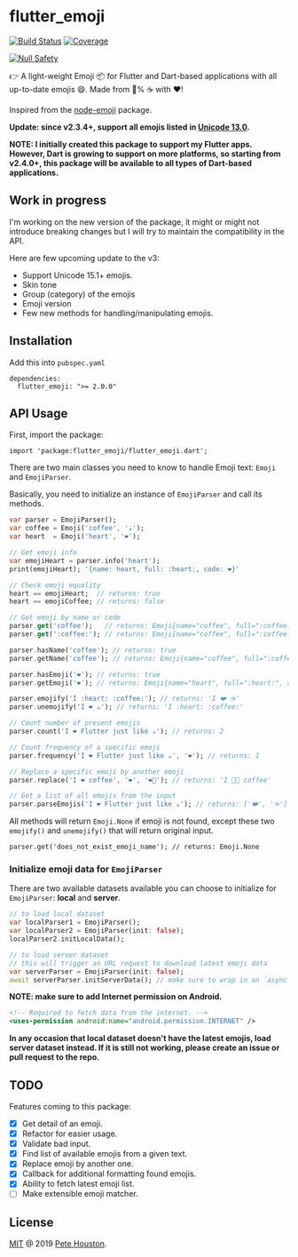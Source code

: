 # flutter_emoji

[![Build Status](https://travis-ci.com/petehouston/flutter-emoji.svg?branch=master)](https://travis-ci.com/petehouston/flutter-emoji) [![Coverage](https://codecov.io/gh/petehouston/flutter-emoji/branch/master/graph/badge.svg)](https://codecov.io/gh/petehouston/flutter-emoji)

[![Null Safety](https://img.shields.io/badge/Null%20Safety-YES-brightgreen)](https://img.shields.io/badge/Null%20Safety-YES-brightgreen)

👉 A light-weight Emoji 📦 for Flutter and Dart-based applications with all up-to-date emojis 😄. Made from 💯% ☕ with ❤️!

Inspired from the [node-emoji](https://github.com/omnidan/node-emoji) package.

**Update: since v2.3.4+, support all emojis listed in [Unicode 13.0](https://unicode.org/versions/Unicode13.0.0/).**

**NOTE: I initially created this package to support my Flutter apps. However, Dart is growing to support on more platforms, so starting from v2.4.0+, this package will be available to all types of Dart-based applications.**

## Work in progress

I'm working on the new version of the package, it might or might not introduce breaking changes but I will try to maintain the compatibility in the API.

Here are few upcoming update to the v3:

- Support Unicode 15.1+ emojis.
- Skin tone
- Group (category) of the emojis
- Emoji version
- Few new methods for handling/manipulating emojis.

## Installation

Add this into `pubspec.yaml`

```
dependencies:
  flutter_emoji: ">= 2.0.0"
```

## API Usage

First, import the package:

```
import 'package:flutter_emoji/flutter_emoji.dart';
```

There are two main classes you need to know to handle Emoji text: `Emoji` and `EmojiParser`.

Basically, you need to initialize an instance of `EmojiParser` and call its methods.

```dart
var parser = EmojiParser();
var coffee = Emoji('coffee', '☕');
var heart  = Emoji('heart', '❤️');

// Get emoji info
var emojiHeart = parser.info('heart');
print(emojiHeart); '{name: heart, full: :heart:, code: ❤️}'

// Check emoji equality
heart == emojiHeart;  // returns: true
heart == emojiCoffee; // returns: false

// Get emoji by name or code
parser.get('coffee');   // returns: Emoji{name="coffee", full=":coffee:", code="☕"}
parser.get(':coffee:'); // returns: Emoji{name="coffee", full=":coffee:", code="☕"}

parser.hasName('coffee'); // returns: true
parser.getName('coffee'); // returns: Emoji{name="coffee", full=":coffee:", code="☕"}

parser.hasEmoji('❤️'); // returns: true
parser.getEmoji('❤️'); // returns: Emoji{name="heart", full=":heart:", code="❤️"}

parser.emojify('I :heart: :coffee:'); // returns: 'I ❤️ ☕'
parser.unemojify('I ❤️ ☕'); // returns: 'I :heart: :coffee:'

// Count number of present emojis
parser.count('I ❤️ Flutter just like ☕'); // returns: 2

// Count frequency of a specific emoji
parser.frequency('I ❤️ Flutter just like ☕', '❤️'); // returns: 1

// Replace a specific emoji by another emoji
parser.replace('I ❤️ coffee', '❤️', '❤️‍🔥'); // returns: 'I ❤️‍🔥 coffee'

// Get a list of all emojis from the input
parser.parseEmojis('I ❤️ Flutter just like ☕'); // returns: ['❤️', '☕']
```

All methods will return `Emoji.None` if emoji is not found, except these two `emojify()` and `unemojify()` that will return original input.

```
parser.get('does_not_exist_emoji_name'); // returns: Emoji.None
```

### Initialize emoji data for `EmojiParser`

There are two available datasets available you can choose to initialize for `EmojiParser`: **local** and **server**.

```dart
// to load local dataset
var localParser1 = EmojiParser();
var localParser2 = EmojiParser(init: false);
localParser2.initLocalData();

// to load server dataset
// this will trigger an URL request to download latest emoji data
var serverParser = EmojiParser(init: false);
await serverParser.initServerData(); // make sure to wrap in an `async` function/method.
```

**NOTE: make sure to add Internet permission on Android.**

```xml
<!-- Required to fetch data from the internet. -->
<uses-permission android:name="android.permission.INTERNET" />
```

**In any occasion that local dataset doesn't have the latest emojis, load server dataset instead. If it is still not working, please create an issue or pull request to the repo.**

## TODO

Features coming to this package:

- [x] Get detail of an emoji.
- [x] Refactor for easier usage.
- [x] Validate bad input.
- [x] Find list of available emojis from a given text.
- [x] Replace emoji by another one.
- [x] Callback for additional formatting found emojis.
- [x] Ability to fetch latest emoji list.
- [ ] Make extensible emoji matcher.

## License

[MIT](LICENSE.md) @ 2019 [Pete Houston](https://petehouston.com).
